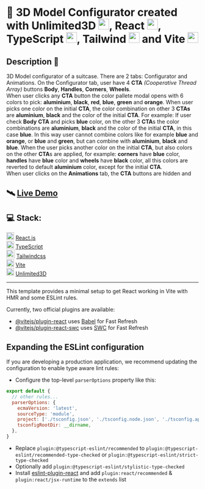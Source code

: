 # 🤖 3D Model Configurator created with Unlimited3D <img src="https://yt3.googleusercontent.com/c3CU7GaslnZK4gss4sgcwJdWzinb9GOuPSJu_ze4FYKJKyEenQJ2mLyBn2CkQc36yIfebjtFvQ=s160-c-k-c0x00ffffff-no-rj" width="28"/>, React <img src="https://cdn.icon-icons.com/icons2/2415/PNG/512/react_original_logo_icon_146374.png" width="28"/>, TypeScript <img src="https://cdn.icon-icons.com/icons2/2415/PNG/512/typescript_plain_logo_icon_146316.png" width="28"/>, Tailwind <img src="https://cdn.icon-icons.com/icons2/2699/PNG/512/tailwindcss_logo_icon_167923.png" width="28px"/> and Vite <img src="https://vitejs.dev/logo.svg" width="28"/>

## Description 📜

3D Model configurator of a suitcase. There are 2 tabs: Configurator and Animations. On the Configurator tab, user have 4 **CTA** _(Cooperative Thread Array)_ buttons **Body**, **Handles**, **Corners**, **Wheels**. <br>
When user clicks any **CTA** button the color pallete modal opens with 6 colors to pick: **aluminium**, **black**, **red**, **blue**, **green** and **orange**. When user picks one color on the initial **CTA**, the color combination on other 3 **CTAs** are **aluminium**, **black** and the color of the initial **CTA**. For example: If user check **Body** **CTA** and picks **blue** color, on the other 3 **CTA**s the color combinations are **aluminium**, **black** and the color of the initial **CTA**, in this case **blue**. In this way user cannot combine colors like for example **blue** and **orange**, or **blue** and **green**, but can combine with **aluminium**, **black** and **blue**.
When the user picks another color on the initial **CTA**, but also colors on the other **CTA**s are applied, for example: **corners** have **blue** color, **handles** have **blue** color and **wheels** have **black** color, all this colors are reverted to default **aluminium** color, except for the initial **CTA**.<br>
When user clicks on the **Animations** tab, the **CTA** buttons are hidden and

## 🛰️ [Live Demo](https://unlimited3d-react-typescript.netlify.app/)

## 💻 Stack:

<img src="https://cdn.icon-icons.com/icons2/2415/PNG/512/react_original_logo_icon_146374.png" width="20"/> [React.js](https://reactjs.org/)<br>
<img src="https://cdn.icon-icons.com/icons2/2415/PNG/512/typescript_plain_logo_icon_146316.png" width="20"/> [TypeScript](https://www.typescriptlang.org/)<br/>
<img src="https://cdn.icon-icons.com/icons2/2699/PNG/512/tailwindcss_logo_icon_167923.png" width="22px"/> [Tailwindcss](https://tailwindcss.com/)<br>
<img src="https://vitejs.dev/logo.svg" width="20"/> [Vite](https://vitejs.dev/)<br>
<img src="https://yt3.googleusercontent.com/c3CU7GaslnZK4gss4sgcwJdWzinb9GOuPSJu_ze4FYKJKyEenQJ2mLyBn2CkQc36yIfebjtFvQ=s160-c-k-c0x00ffffff-no-rj" width="20px"/> [Unlimited3D](https://unlimited3d.com/)<br>

<hr/>
This template provides a minimal setup to get React working in Vite with HMR and some ESLint rules.

Currently, two official plugins are available:

- [@vitejs/plugin-react](https://github.com/vitejs/vite-plugin-react/blob/main/packages/plugin-react/README.md) uses [Babel](https://babeljs.io/) for Fast Refresh
- [@vitejs/plugin-react-swc](https://github.com/vitejs/vite-plugin-react-swc) uses [SWC](https://swc.rs/) for Fast Refresh

## Expanding the ESLint configuration

If you are developing a production application, we recommend updating the configuration to enable type aware lint rules:

- Configure the top-level `parserOptions` property like this:

```js
export default {
  // other rules...
  parserOptions: {
    ecmaVersion: 'latest',
    sourceType: 'module',
    project: ['./tsconfig.json', './tsconfig.node.json', './tsconfig.app.json'],
    tsconfigRootDir: __dirname,
  },
}
```

- Replace `plugin:@typescript-eslint/recommended` to `plugin:@typescript-eslint/recommended-type-checked` or `plugin:@typescript-eslint/strict-type-checked`
- Optionally add `plugin:@typescript-eslint/stylistic-type-checked`
- Install [eslint-plugin-react](https://github.com/jsx-eslint/eslint-plugin-react) and add `plugin:react/recommended` & `plugin:react/jsx-runtime` to the `extends` list
